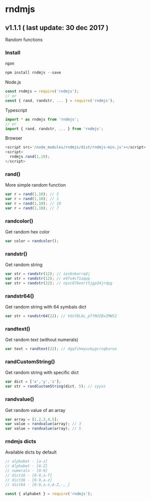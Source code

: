 # rndmjs
## v1.1.1 ( last update: 30 dec 2017 )
Random functions

### Install
npm
```javascript
npm install rndmjs --save
```

Node.js
```javascript
const rndmjs = require('rndmjs');
// or
const { rand, randstr, ... } = require('rndmjs');
```

Typescript
```javascript
import * as rndmjs from 'rndmjs';
// or
import { rand, randstr, ... } from 'rndmjs';
```

Browser
```javascript
<script src='/node_modules/rndmjs/dist/rndmjs-min.js'></script>
<script>
  rndmjs.rand(1,10);
</script>
```

### rand()
More simple random function
```javascript
var r = rand(1,10); // 2
var r = rand(1,10); // 1
var r = rand(1,10); // 10
var r = rand(1,10); // 7
```

### randcolor()
Get random hex color
```javascript
var color = randcolor();
```

### randstr()
Get random string
```javascript
var str = randstr(12); // iei6nbarrq4j
var str = randstr(12); // e97u4cf1aqop
var str = randstr(22); // npsc876eort5jgp34jrdpg
```

### randstr64()
Get random string with 64 symbals dict
```javascript
var str = randstr64(22); // VdsYDLAL_pTfNUIBxZMW52
```

### randtext()
Get random text (without numerals)
```javascript
var text = randtext(22); // dgqfihmyuukygcrxqbxruo
```

### randCustomString()
Get random string with specific dict
```javascript
var dict = ['x','y','z'];
var str = randCustomString(dict, 5); // zyyxz
```

### randvalue()
Get random value of an array
```javascript
var array = [1,2,3,4,5];
var value = randvalue(array); // 3
var value = randvalue(array); // 5
```

### rndmjs dicts
Available dicts by default
```javascript
// alphabet - [a-z]
// Alphabet - [A-Z]
// numerals - [0-9]
// dict16 - [0-9,a-f]
// dict36 - [0-9,a-z]
// dict64 - [0-9,a-z,A-Z,-,_]

const { alphabet } = require('rndmjs');
```
